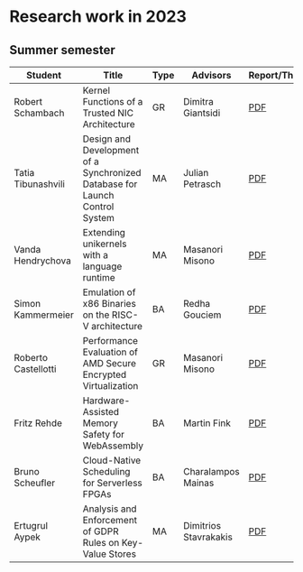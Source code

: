 # Research work in 2023

## Summer semester

| Student             | Title                                                                       | Type | Advisors              | Report/Thesis                                                                                                       | Presentation                                                                                                         |
|---------------------| --------------------------------------------------------------------------- |------|-----------------------| ------------------------------------------------------------------------------------------------------------------- |----------------------------------------------------------------------------------------------------------------------|
| Robert Schambach    | Kernel Functions of a Trusted NIC Architecture                              | GR   | Dimitra Giantsidi     | [PDF](summer/docs/gr_schambach_kernel_functions_of_a_trusted_nic_architecture.pdf)                                  | [PDF](summer/talks/gr_schambach_kernel_functions_of_a_trusted_nic_architecture.pdf)                                  |
| Tatia Tibunashvili  | Design and Development of a Synchronized Database for Launch Control System | MA   | Julian Petrasch       | [PDF](summer/docs/msc_tibunashvili_design_and_development_of_a_synchronized_database_for_launch_control_system.pdf) | [PDF](summer/talks/msc_tibunashvili_design_and_development_of_a_synchronized_database_for_launch_control_system.pdf) |
| Vanda Hendrychova   | Extending unikernels with a language runtime                                | MA   | Masanori Misono       | [PDF](summer/docs/msc_hendrychova_extending_unikernel_with_a_language_runtime.pdf)                                  | [PDF](summer/talks/msc_hendrychova_extending_unikernel_with_a_language_runtime.pdf)                                  |
| Simon Kammermeier   | Emulation of x86 Binaries on the RISC-V architecture                        | BA   | Redha Gouciem         | [PDF](summer/docs/bsc_kammermeier_emulation_of_x86_binaries_on_the_riscv_architecture.pdf)                          | [PDF](summer/talks/bsc_kammermeier_emulation_of_x86_binaries_on_the_riscv_architecture.pdf)                          |
| Roberto Castellotti | Performance Evaluation of AMD Secure Encrypted Virtualization               | GR   | Masanori Misono       | [PDF](summer/docs/gr_castellotti_performance_valuation_of_AMD_secure_encrypted_virtualization.pdf)                  |                                                                                                                      |
| Fritz Rehde         | Hardware-Assisted Memory Safety for WebAssembly                             | BA   | Martin Fink           | [PDF](summer/docs/bsc_rehde_hardware_assisted_memory_safety_for_webassembly.pdf)                                    | [PDF](summer/talks/bsc_rehde_hardware_assisted_memory_safety_for_webassembly.pdf)                                    |
| Bruno Scheufler     | Cloud-Native Scheduling for Serverless FPGAs                                | BA   | Charalampos Mainas    | [PDF](summer/docs/bsc_scheufler_cloud_native_scheduling_for_serverless_fpgas.pdf)                                   | [PDF](summer/talks/bsc_scheufler_cloud_native_scheduling_for_serverless_fpgas)                                       |
| Ertugrul Aypek      | Analysis and Enforcement of GDPR Rules on Key-Value Stores                  | MA   | Dimitrios Stavrakakis | [PDF](summer/docs/msc_aypek_analysis_and_enforcement_of_gdpr_rules_on_key_value_stores.pdf)                         | [PDF](summer/talks/msc_aypek_analysis_and_enforcement_of_gdpr_rules_on_key_value_stores.pdf)                         |
